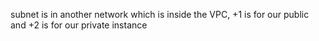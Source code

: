 subnet is in another network which is inside the VPC, +1 is for our public
and +2 is for our private instance
